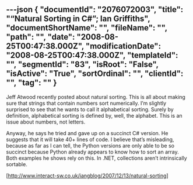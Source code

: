 ---json
{
  "documentId": "2076072003",
  "title": "“Natural Sorting in C#”; Ian Griffiths",
  "documentShortName": "",
  "fileName": "",
  "path": "",
  "date": "2008-08-25T00:47:38.000Z",
  "modificationDate": "2008-08-25T00:47:38.000Z",
  "templateId": "",
  "segmentId": "83",
  "isRoot": "False",
  "isActive": "True",
  "sortOrdinal": "",
  "clientId": "",
  "tag": ""
}
---

Jeff Atwood recently posted about natural sorting. This is all about making sure that strings that contain numbers sort numerically. I’m slightly surprised to see that he wants to call it alphabetical sorting. Surely by definition, alphabetical sorting is defined by, well, the alphabet. This is an issue about numbers, not letters.

Anyway, he says he tried and gave up on a succinct C# version. He suggests that it will take 40+ lines of code. I believe that’s misleading, because as far as I can tell, the Python versions are only able to be so succinct because Python already appears to know how to sort an array. Both examples he shows rely on this. In .NET, collections aren’t intrinsically sortable.

[http://www.interact-sw.co.uk/iangblog/2007/12/13/natural-sorting]
